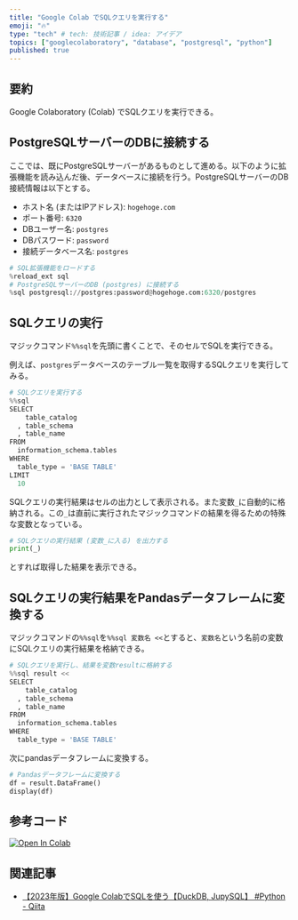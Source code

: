 ```yaml
---
title: "Google Colab でSQLクエリを実行する"
emoji: "🔥"
type: "tech" # tech: 技術記事 / idea: アイデア
topics: ["googlecolaboratory", "database", "postgresql", "python"]
published: true
---
```


## 要約

Google Colaboratory (Colab) でSQLクエリを実行できる。

## PostgreSQLサーバーのDBに接続する

ここでは、既にPostgreSQLサーバーがあるものとして進める。以下のように拡張機能を読み込んだ後、データベースに接続を行う。PostgreSQLサーバーのDB接続情報は以下とする。

- ホスト名 (またはIPアドレス): `hogehoge.com`
- ポート番号: `6320`
- DBユーザー名: `postgres`
- DBパスワード: `password`
- 接続データベース名: `postgres`

```python
# SQL拡張機能をロードする
%reload_ext sql
# PostgreSQLサーバーのDB (postgres) に接続する
%sql postgresql://postgres:password@hogehoge.com:6320/postgres
```

## SQLクエリの実行

マジックコマンド`%%sql`を先頭に書くことで、そのセルでSQLを実行できる。

例えば、`postgres`データベースのテーブル一覧を取得するSQLクエリを実行してみる。

```python
# SQLクエリを実行する
%%sql
SELECT
    table_catalog
  , table_schema
  , table_name
FROM
  information_schema.tables
WHERE
  table_type = 'BASE TABLE'
LIMIT
  10
```

SQLクエリの実行結果はセルの出力として表示される。また変数`_`に自動的に格納される。この`_`は直前に実行されたマジックコマンドの結果を得るための特殊な変数となっている。

```python
# SQLクエリの実行結果 (変数_に入る) を出力する
print(_)
```

とすれば取得した結果を表示できる。

## SQLクエリの実行結果をPandasデータフレームに変換する

マジックコマンドの`%%sql`を`%%sql 変数名 <<`とすると、`変数名`という名前の変数にSQLクエリの実行結果を格納できる。

```python
# SQLクエリを実行し、結果を変数resultに格納する
%%sql result <<
SELECT
    table_catalog
  , table_schema
  , table_name
FROM
  information_schema.tables
WHERE
  table_type = 'BASE TABLE'
```

次にpandasデータフレームに変換する。

```python
# Pandasデータフレームに変換する
df = result.DataFrame()
display(df)
```

## 参考コード

[![Open In Colab](https://colab.research.google.com/assets/colab-badge.svg)](http://colab.research.google.com/github/maoki1980/zenn/blob/main/notebooks/google-colab-sql/01_google-colab-sql.ipynb)

## 関連記事

- [【2023年版】Google ColabでSQLを使う【DuckDB, JupySQL】 #Python - Qiita](https://qiita.com/_jinta/items/479355d4709cd30d56c8)

